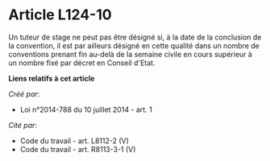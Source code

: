 # Article L124-10

Un tuteur de stage ne peut pas être désigné si, à la date de la conclusion de la convention, il est par ailleurs désigné en
cette qualité dans un nombre de conventions prenant fin au-delà de la semaine civile en cours supérieur à un nombre fixé par
décret en Conseil d'Etat.

**Liens relatifs à cet article**

_Créé par_:

  - Loi n°2014-788 du 10 juillet 2014 - art. 1

_Cité par_:

  - Code du travail - art. L8112-2 (V)
  - Code du travail - art. R8113-3-1 (V)
